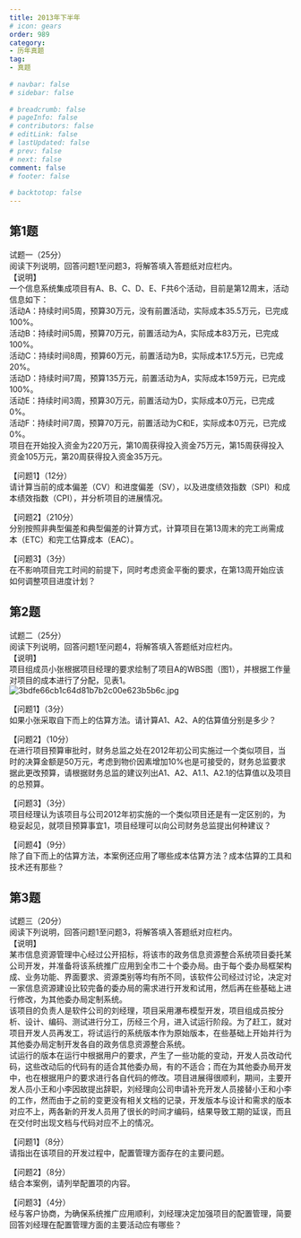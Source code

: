 ```yaml
---  
title: 2013年下半年  
# icon: gears  
order: 989  
category:  
- 历年真题  
tag:  
- 真题  
  
# navbar: false  
# sidebar: false  
  
# breadcrumb: false  
# pageInfo: false  
# contributors: false  
# editLink: false  
# lastUpdated: false  
# prev: false  
# next: false  
comment: false  
# footer: false  
  
# backtotop: false  
---  
```

## 第1题 ##

试题一（25分）  
阅读下列说明，回答问题1至问题3，将解答填入答题纸对应栏内。  
【说明】  
一个信息系统集成项目有A、B、C、D、E、F共6个活动，目前是第12周末，活动信息如下：  
活动A：持续时间5周，预算30万元，没有前置活动，实际成本35.5万元，已完成100%。  
活动B：持续时间5周，预算70万元，前置活动为A，实际成本83万元，已完成100%。  
活动C：持续时间8周，预算60万元，前置活动为B，实际成本17.5万元，已完成20%。  
活动D：持续时间7周，预算135万元，前置活动为A，实际成本159万元，已完成100%。  
活动E：持续时间3周，预算30万元，前置活动为D，实际成本0万元，已完成0%。  
活动F：持续时间7周，预算70万元，前置活动为C和E，实际成本0万元，已完成0%。  
项目在开始投入资金为220万元，第10周获得投入资金75万元，第15周获得投入资金105万元，第20周获得投入资金35万元。  
  
【问题1】（12分）  
请计算当前的成本偏差（CV）和进度偏差（SV），以及进度绩效指数（SPI）和成本绩效指数（CPI），并分析项目的进展情况。  
  
【问题2】（210分）  
分别按照非典型偏差和典型偏差的计算方式，计算项目在第13周末的完工尚需成本（ETC）和完工估算成本（EAC）。  
  
【问题3】（3分）  
在不影响项目完工时间的前提下，同时考虑资金平衡的要求，在第13周开始应该如何调整项目进度计划？  


## 第2题 ##

试题二（25分）  
阅读下列说明，回答问题1至问题4，将解答填入答题纸对应栏内。  
【说明】  
项目组成员小张根据项目经理的要求绘制了项目A的WBS图（图1），并根据工作量对项目的成本进行了分配，见表1。  
![3bdfe66cb1c64d81b7b2c00e623b5b6c.jpg][]  
  
【问题1】（3分）  
如果小张采取自下而上的估算方法。请计算A1、A2、A的估算值分别是多少？  
  
【问题2】（10分）  
在进行项目预算审批时，财务总监之处在2012年初公司实施过一个类似项目，当时的决算金额是50万元，考虑到物价因素增加10%也是可接受的，财务总监要求据此更改预算，请根据财务总监的建议列出A1、A2、A1.1、A2.1的估算值以及项目的总预算。  
  
【问题3】（3分）  
项目经理认为该项目与公司2012年初实施的一个类似项目还是有一定区别的，为稳妥起见，就项目预算事宜1，项目经理可以向公司财务总监提出何种建议？  
  
【问题4】（9分）  
除了自下而上的估算方法，本案例还应用了哪些成本估算方法？成本估算的工具和技术还有那些？  


## 第3题 ##

试题三（20分）  
阅读下列说明，回答问题1至问题3，将解答填入答题纸对应栏内。  
【说明】  
某市信息资源管理中心经过公开招标，将该市的政务信息资源整合系统项目委托某公司开发，并准备将该系统推广应用到全市二十个委办局。由于每个委办局框架构成、业务功能、界面要求、资源类别等均有所不同，该软件公司经过讨论，决定对一家信息资源建设比较完备的委办局的需求进行开发和试用，然后再在些基础上进行修改，为其他委办局定制系统。  
该项目的负责人是软件公司的刘经理，项目采用瀑布模型开发，项目组成员按分析、设计、编码、测试进行分工，历经三个月，进入试运行阶段。为了赶工，就对项目开发人员再发工，将试运行的系统版本作为原始版本，在些基础上开始并行为其他委办局定制开发各自的政务信息资源整合系统。  
试运行的版本在运行中根据用户的要求，产生了一些功能的变动，开发人员改动代码，这些改动后的代码有的适合其他委办局，有的不适合；而在为其他委办局开发中，也在根据用户的要求进行各自代码的修改。项目进展得很顺利，期间，主要开发人员小王和小李因故提出辞职，刘经理向公司申请补充开发人员接替小王和小李的工作，然而由于之前的变更没有相关文档的记录，开发版本与设计和需求的版本对应不上，两各新的开发人员用了很长的时间才编码，结果导致工期的延误，而且在交付时出现文档与代码对应不上的情况。  
  
【问题1】（8分）  
请指出在该项目的开发过程中，配置管理方面存在的主要问题。  
  
【问题2】（8分）  
结合本案例，请列举配置项的内容。  
  
【问题3】（4分）  
经与客户协商，为确保系统推广应用顺利，刘经理决定加强项目的配置管理，简要回答刘经理在配置管理方面的主要活动应有哪些？  



[3bdfe66cb1c64d81b7b2c00e623b5b6c.jpg]: https://www.xkxxkx.cn/file/exam/software/信息系统项目管理师/案例/第2题/3bdfe66cb1c64d81b7b2c00e623b5b6c.jpg
